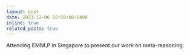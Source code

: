 ```yaml
---
layout: post
date: 2023-12-06 15:59:00-0400
inline: true
related_posts: true
---
```

 
Attending EMNLP in Singapore to present our work on meta-reasoning.